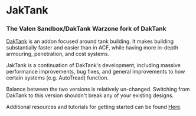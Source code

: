 # JakTank
### The Valen Sandbox/DakTank Warzone fork of DakTank

[DakTank](https://github.com/Dakota0001/DakTank) is an addon focused around tank building. It makes building substantially faster and easier than in ACF, while having more in-depth armouring, penetration, and cost systems.

JakTank is a continuation of DakTank's development, including massive performance improvements, bug fixes, and general improvements to how certain systems (e.g. AutoTread) function.

Balance between the two versions is relatively un-changed. Switching from DakTank to this version shouldn't break any of your existing designs.

Additional resources and tutorials for getting started can be found [Here](https://docs.google.com/document/d/e/2PACX-1vRUcIyxXLSq8LH1WbGgga0QRKeDdngoAqEXNnrdf4DLMYbuVsLannJMm7LGKFPrlO9tj0cTr5IZIBjK/pub).
